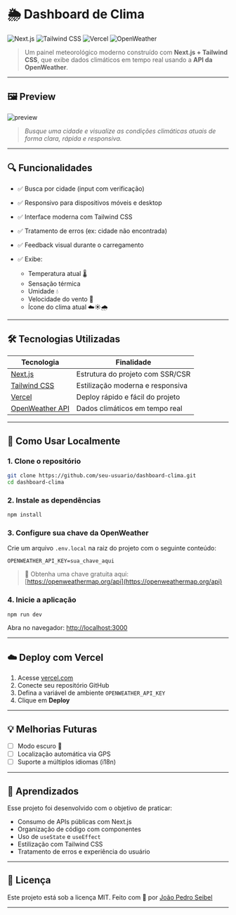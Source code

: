 # 🌦️ Dashboard de Clima

![Next.js](https://img.shields.io/badge/Next.js-13+-black?logo=nextdotjs)
![Tailwind CSS](https://img.shields.io/badge/TailwindCSS-3.x-blueviolet?logo=tailwindcss)
![Vercel](https://img.shields.io/badge/Deploy-Vercel-black?logo=vercel)
![OpenWeather](https://img.shields.io/badge/OpenWeather-API-lightgrey?logo=cloudflare)

> Um painel meteorológico moderno construído com **Next.js + Tailwind CSS**, que exibe dados climáticos em tempo real usando a **API da OpenWeather**.

---

## 🖼️ Preview

![preview](https://wqwrtolojbmjvfxevbtj.supabase.co/storage/v1/object/public/picsofprojects//dc.png)

> *Busque uma cidade e visualize as condições climáticas atuais de forma clara, rápida e responsiva.*

---

## 🔍 Funcionalidades

* ✅ Busca por cidade (input com verificação)
* ✅ Responsivo para dispositivos móveis e desktop
* ✅ Interface moderna com Tailwind CSS
* ✅ Tratamento de erros (ex: cidade não encontrada)
* ✅ Feedback visual durante o carregamento
* ✅ Exibe:

  * Temperatura atual 🌡️
  * Sensação térmica
  * Umidade 💧
  * Velocidade do vento 💨
  * Ícone do clima atual ☁️☀️🌧️

---

## 🛠️ Tecnologias Utilizadas

| Tecnologia                                            | Finalidade                       |
| ----------------------------------------------------- | -------------------------------- |
| [Next.js](https://nextjs.org/)                        | Estrutura do projeto com SSR/CSR |
| [Tailwind CSS](https://tailwindcss.com/)              | Estilização moderna e responsiva |
| [Vercel](https://vercel.com/)                         | Deploy rápido e fácil do projeto |
| [OpenWeather API](https://openweathermap.org/current) | Dados climáticos em tempo real   |

---

## 🚀 Como Usar Localmente

### 1. Clone o repositório

```bash
git clone https://github.com/seu-usuario/dashboard-clima.git
cd dashboard-clima
```

### 2. Instale as dependências

```bash
npm install
```

### 3. Configure sua chave da OpenWeather

Crie um arquivo `.env.local` na raiz do projeto com o seguinte conteúdo:

```env
OPENWEATHER_API_KEY=sua_chave_aqui
```

> 🔑 Obtenha uma chave gratuita aqui: [https://openweathermap.org/api](https://openweathermap.org/api)

### 4. Inicie a aplicação

```bash
npm run dev
```

Abra no navegador: [http://localhost:3000](http://localhost:3000)

---

## ☁️ Deploy com Vercel

1. Acesse [vercel.com](https://vercel.com)
2. Conecte seu repositório GitHub
3. Defina a variável de ambiente `OPENWEATHER_API_KEY`
4. Clique em **Deploy**

---

## 💡 Melhorias Futuras

* [ ] Modo escuro 🌙
* [ ] Localização automática via GPS
* [ ] Suporte a múltiplos idiomas (i18n)

---

## 🧠 Aprendizados

Esse projeto foi desenvolvido com o objetivo de praticar:

* Consumo de APIs públicas com Next.js
* Organização de código com componentes
* Uso de `useState` e `useEffect`
* Estilização com Tailwind CSS
* Tratamento de erros e experiência do usuário

---

## 📄 Licença

Este projeto está sob a licença MIT.
Feito com 💙 por [João Pedro Seibel](https://github.com/seibel777)

---
